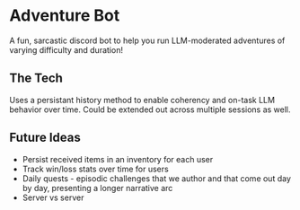 # Adventure Bot

A fun, sarcastic discord bot to help you run LLM-moderated adventures of varying difficulty and duration!

## The Tech

Uses a persistant history method to enable coherency and on-task LLM behavior over time. Could be extended out across multiple sessions as well.

## Future Ideas

- Persist received items in an inventory for each user
- Track win/loss stats over time for users
- Daily quests - episodic challenges that we author and that come out day by day, presenting a longer narrative arc
- Server vs server
